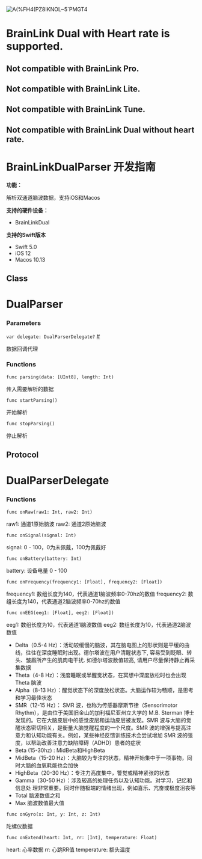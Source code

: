 ![A(%FH4(PZ8IKNOL~5`PMGT4](https://github.com/user-attachments/assets/bc184c7c-3fd5-4d32-bd35-75a7cf3e5120)
# BrainLink Dual with Heart rate is supported. 
## Not compatible with BrainLink Pro.
## Not compatible with BrainLink Lite.
## Not compatible with BrainLink Tune.
## Not compatible with BrainLink Dual without heart rate.





# BrainLinkDualParser 开发指南

**功能：**

解析双通道脑波数据，支持iOS和Macos

**支持的硬件设备：**
   - BrainLinkDual

**支持的Swift版本**

- Swift 5.0
- iOS 12
- Macos 10.13

## Class

# DualParser

### Parameters

`var delegate: DualParserDelegate?` [#](#delegate)

数据回调代理

### Functions

`func parsing(data: [UInt8], length: Int)`

传入需要解析的数据

`func startParsing()`

开始解析

`func stopParsing()`

停止解析

## Protocol

# DualParserDelegate <a id="delegate"></a>

### Functions

`func onRaw(raw1: Int, raw2: Int)`

raw1: 通道1原始脑波
raw2: 通道2原始脑波

`func onSignal(signal: Int)`

signal: 0 - 100，0为未佩戴，100为佩戴好

`func onBattery(battery: Int)`

battery: 设备电量 0 - 100

`func onFrequency(frequency1: [Float], frequency2: [Float])`

frequency1: 数组长度为140，代表通道1脑波频率0-70hz的数值
frequency2: 数组长度为140，代表通道2脑波频率0-70hz的数值

`func onEEG(eeg1: [Float], eeg2: [Float])`

eeg1: 数组长度为10，代表通道1脑波数值
eeg2: 数组长度为10，代表通道2脑波数值

- Delta（0.5-4 Hz）：活动较缓慢的脑波，其在脑电图上的形状则是平缓的曲线，往往在深度睡眠时出现。德尔塔波在用户清醒状态下, 容易受到眨眼、转头、皱眉所产生的肌肉电干扰. 如德尔塔波数值较高, 请用户尽量保持静止再采集数据
- Theta（4-8 Hz）：浅度睡眠或半醒觉状态，在冥想中深度放松时也会出现 Theta 脑波
- Alpha（8-13 Hz）：醒觉状态下的深度放松状态。大脑运作较为畅顺，是思考和学习最佳状态
- SMR（12-15 Hz）： SMR 波，也称为传感器摩斯节律（Sensorimotor Rhythm），是由位于美国旧金山的加利福尼亚州立大学的 M.B. Sterman 博士发现的。它在大脑皮层中的感觉皮层和运动皮层被发现。SMR 波与大脑的觉醒状态密切相关，是衡量大脑觉醒程度的一个尺度。SMR 波的增强与提高注意力和认知功能有关。例如，某些神经反馈训练技术会尝试增加 SMR 波的强度，以帮助改善注意力缺陷障碍（ADHD）患者的症状
- Beta (15-30hz) : MidBeta和HighBeta
- MidBeta（15-20 Hz）：大脑较为专注的状态，精神开始集中于一项事物，同时大脑的血氧耗能也会加快
- HighBeta（20-30 Hz）：专注力高度集中，警觉或精神紧张的状态
- Gamma（30-50 Hz）：涉及较高的处理任务以及认知功能。对学习，记忆和信息处
理非常重要。同时伴随极端的情绪出现，例如喜乐、亢奋或极度沮丧等
- Total 脑波数值之和
- Max 脑波数值最大值

`func onGyro(x: Int, y: Int, z: Int)`

陀螺仪数据

`func onExtend(heart: Int, rr: [Int], temperature: Float)`

heart: 心率数据
rr: 心跳RR值
temperature: 额头温度
